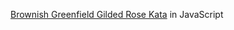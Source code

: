 [Brownish Greenfield Gilded Rose Kata](http://alvarogarcia7.github.io/blog/2016/04/17/brownish-greenfield-gilded-rose-kata-formulation/) in JavaScript